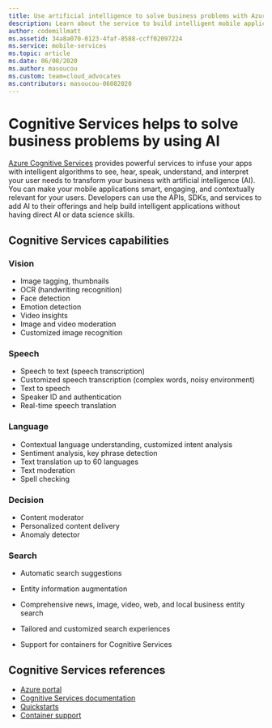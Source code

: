 ```yaml
---
title: Use artificial intelligence to solve business problems with Azure Cognitive Services 
description: Learn about the service to build intelligent mobile applications powered by artificial intelligence.
author: codemillmatt
ms.assetid: 34a8a070-0123-4faf-8588-ccff02097224
ms.service: mobile-services
ms.topic: article
ms.date: 06/08/2020
ms.author: masoucou
ms.custom: team=cloud_advocates
ms.contributors: masoucou-06082020
---
```


# Cognitive Services helps to solve business problems by using AI

[Azure Cognitive Services](https://azure.microsoft.com/services/cognitive-services/) provides powerful services to infuse your apps with intelligent algorithms to see, hear, speak, understand, and interpret your user needs to transform your business with artificial intelligence (AI). You can make your mobile applications smart, engaging, and contextually relevant for your users. Developers can use the APIs, SDKs, and services to add AI to their offerings and help build intelligent applications without having direct AI or data science skills.

## Cognitive Services capabilities

### Vision

- Image tagging, thumbnails
- OCR (handwriting recognition)
- Face detection
- Emotion detection
- Video insights
- Image and video moderation
- Customized image recognition

### Speech

- Speech to text (speech transcription)
- Customized speech transcription (complex words, noisy environment)
- Text to speech
- Speaker ID and authentication
- Real-time speech translation

### Language

- Contextual language understanding, customized intent analysis
- Sentiment analysis, key phrase detection
- Text translation up to 60 languages
- Text moderation
- Spell checking

### Decision

- Content moderator
- Personalized content delivery
- Anomaly detector

### Search

- Automatic search suggestions 
- Entity information augmentation
- Comprehensive news, image, video, web, and local business entity search
- Tailored and customized search experiences

- Support for containers for Cognitive Services

##  Cognitive Services references

- [Azure portal](https://portal.azure.com) 
- [Cognitive Services documentation](/azure/cognitive-services/welcome)
- [Quickstarts](/azure/cognitive-services/cognitive-services-apis-create-account)
- [Container support](/azure/cognitive-services/cognitive-services-container-support)
